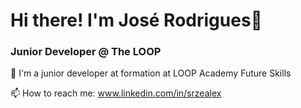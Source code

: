 # Hi there! I'm José Rodrigues👋
### Junior Developer @ The LOOP

🔭 I'm a junior developer at formation at LOOP Academy Future Skills

📫 How to reach me: www.linkedin.com/in/srzealex
